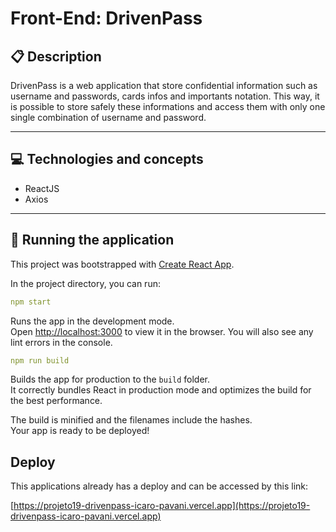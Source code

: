 # Front-End: DrivenPass

## :clipboard: Description

DrivenPass is a web application that store confidential information such as username and passwords, cards infos and importants notation. This way, it is possible to store safely these informations and access them with only one single combination of username and password.

---

## :computer: Technologies and concepts

- ReactJS
- Axios

---

## 🏁 Running the application

This project was bootstrapped with [Create React App](https://github.com/facebook/create-react-app).

In the project directory, you can run:

```yml
npm start
```

Runs the app in the development mode.\
Open [http://localhost:3000](http://localhost:3000) to view it in the browser.
You will also see any lint errors in the console.

```yml
npm run build
```

Builds the app for production to the `build` folder.\
It correctly bundles React in production mode and optimizes the build for the best performance.

The build is minified and the filenames include the hashes.\
Your app is ready to be deployed!

## Deploy

This applications already has a deploy and can be accessed by this link:

[https://projeto19-drivenpass-icaro-pavani.vercel.app](https://projeto19-drivenpass-icaro-pavani.vercel.app)
